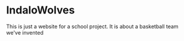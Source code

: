# IndaloWolves
This is just a website for a school project. It is about a basketball team we've invented

